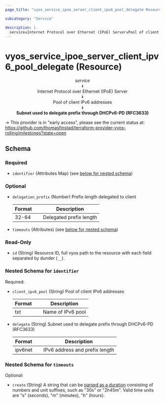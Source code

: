 ```yaml
---
page_title: "vyos_service_ipoe_server_client_ipv6_pool_delegate Resource - vyos"

subcategory: "Service"

description: |- 
  service⯯Internet Protocol over Ethernet (IPoE) Server⯯Pool of client IPv6 addresses⯯Subnet used to delegate prefix through DHCPv6-PD (RFC3633)
---
```


# vyos_service_ipoe_server_client_ipv6_pool_delegate (Resource)
<center>

*service*  
⯯  
Internet Protocol over Ethernet (IPoE) Server  
⯯  
Pool of client IPv6 addresses  
⯯  
**Subnet used to delegate prefix through DHCPv6-PD (RFC3633)**


</center>

-> This provider is in "early access", please see the current status at: https://github.com/thomasfinstad/terraform-provider-vyos-rolling/milestones?state=open

## Schema

### Required

- `identifier` (Attributes Map) (see [below for nested schema](#nestedatt--identifier))

### Optional

- `delegation_prefix` (Number) Prefix length delegated to client

    |Format  &emsp;|Description              |
    |----------|---------------------------|
    |32-64   &emsp;|Delegated prefix length  |
- `timeouts` (Attributes) (see [below for nested schema](#nestedatt--timeouts))

### Read-Only

- `id` (String) Resource ID, full vyos path to the resource with each field separated by dunder (`__`).

<a id="nestedatt--identifier"></a>
### Nested Schema for `identifier`

Required:

- `client_ipv6_pool` (String) Pool of client IPv6 addresses

    |Format  &emsp;|Description        |
    |----------|---------------------|
    |txt     &emsp;|Name of IPv6 pool  |
- `delegate` (String) Subnet used to delegate prefix through DHCPv6-PD (RFC3633)

    |Format   &emsp;|Description                     |
    |-----------|----------------------------------|
    |ipv6net  &emsp;|IPv6 address and prefix length  |


<a id="nestedatt--timeouts"></a>
### Nested Schema for `timeouts`

Optional:

- `create` (String) A string that can be [parsed as a duration](https://pkg.go.dev/time#ParseDuration) consisting of numbers and unit suffixes, such as &#34;30s&#34; or &#34;2h45m&#34;. Valid time units are &#34;s&#34; (seconds), &#34;m&#34; (minutes), &#34;h&#34; (hours).  
